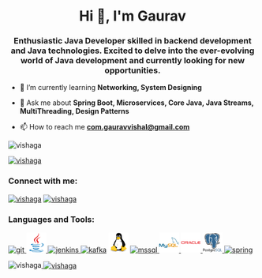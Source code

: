 <h1 align="center">Hi 👋, I'm Gaurav</h1>
<h3 align="center">Enthusiastic Java Developer skilled in backend development and Java technologies. Excited to delve into the ever-evolving world of Java development and currently looking for new opportunities.</h3>

<!--
**vishaga/vishaga** is a ✨ _special_ ✨ repository because its `README.md` (this file) appears on your GitHub profile.

Here are some ideas to get you started:

- 🔭 I’m currently working on ...
- 🌱 I’m currently learning ...
- 👯 I’m looking to collaborate on ...
- 🤔 I’m looking for help with ...
- 💬 Ask me about ...
- 📫 How to reach me: ...
- 😄 Pronouns: ...
- ⚡ Fun fact: ...
-->



- 🌱 I’m currently learning **Networking, System Designing** 

- 💬 Ask me about **Spring Boot, Microservices, Core Java, Java Streams, MultiThreading, Design Patterns**

- 📫 How to reach me **com.gauravvishal@gmail.com**

<p align="left"> <img src="https://komarev.com/ghpvc/?username=vishaga&label=Profile%20views&color=0e75b6&style=flat" alt="vishaga" /> </p>

<p align="left"> <a href="https://github.com/ryo-ma/github-profile-trophy"><img src="https://github-profile-trophy.vercel.app/?username=vishaga" alt="vishaga" /></a> </p>

<h3 align="left">Connect with me:</h3>
<p align="left">
<a href="https://linkedin.com/in/vishaga" target="blank"><img align="center" src="https://raw.githubusercontent.com/rahuldkjain/github-profile-readme-generator/master/src/images/icons/Social/linked-in-alt.svg" alt="vishaga" height="30" width="40" /></a>
  <a href="https://leetcode.com/vishaga/" target="blank"><img align="center" src="https://cdn.iconscout.com/icon/free/png-512/free-leetcode-3521542-2944960.png?f=webp&w=256" alt="vishaga" height="30" width="40" /></a>
<!-- <a href="https://www.codechef.com/users/vishaga" target="blank"><img align="center" src="https://cdn.jsdelivr.net/npm/simple-icons@3.1.0/icons/codechef.svg" alt="vishaga" height="30" width="40" /></a>
<a href="https://www.hackerrank.com/vishaga" target="blank"><img align="center" src="https://raw.githubusercontent.com/vishaga/github-profile-readme-generator/master/src/images/icons/Social/hackerrank.svg" alt="vishaga" height="30" width="40" /></a> -->
</p>

<h3 align="left">Languages and Tools:</h3>
<p align="left"> 
  <a href="https://git-scm.com/" target="_blank" rel="noreferrer"> <img src="https://www.vectorlogo.zone/logos/git-scm/git-scm-icon.svg" alt="git" width="40" height="40"/> </a>
  <a href="https://www.java.com" target="_blank" rel="noreferrer"> <img src="https://raw.githubusercontent.com/devicons/devicon/master/icons/java/java-original.svg" alt="java" width="40" height="40"/> </a>
  <a href="https://www.jenkins.io" target="_blank" rel="noreferrer"> <img src="https://www.vectorlogo.zone/logos/jenkins/jenkins-icon.svg" alt="jenkins" width="40" height="40"/> </a> 
  <a href="https://kafka.apache.org/" target="_blank" rel="noreferrer"> <img src="https://www.vectorlogo.zone/logos/apache_kafka/apache_kafka-icon.svg" alt="kafka" width="40" height="40"/></a>   
  <a href="https://www.linux.org/" target="_blank" rel="noreferrer"> <img src="https://raw.githubusercontent.com/devicons/devicon/master/icons/linux/linux-original.svg" alt="linux" width="40" height="40"/></a> 
  <a href="https://www.microsoft.com/en-us/sql-server" target="_blank" rel="noreferrer"> <img src="https://www.svgrepo.com/show/303229/microsoft-sql-server-logo.svg" alt="mssql" width="40" height="40"/>  </a>
  <a href="https://www.mysql.com/" target="_blank" rel="noreferrer"> <img src="https://raw.githubusercontent.com/devicons/devicon/master/icons/mysql/mysql-original-wordmark.svg" alt="mysql" width="40" height="40"/> 
  <a href="https://www.oracle.com/" target="_blank" rel="noreferrer"> <img src="https://raw.githubusercontent.com/devicons/devicon/master/icons/oracle/oracle-original.svg" alt="oracle" width="40" height="40"/> 
  <a href="https://www.postgresql.org" target="_blank" rel="noreferrer"> <img src="https://raw.githubusercontent.com/devicons/devicon/master/icons/postgresql/postgresql-original-wordmark.svg" alt="postgresql" width="40" height="40"/> 
  <a href="https://spring.io/" target="_blank" rel="noreferrer"> <img src="https://www.vectorlogo.zone/logos/springio/springio-icon.svg" alt="spring" width="40" height="40"/>
</p>
<p><img align="left" src="https://github-readme-stats.vercel.app/api/top-langs?username=vishaga&show_icons=true&locale=en&layout=compact" alt="vishaga" /></p><p>&nbsp;<img align="center" src="https://github-readme-stats.vercel.app/api?username=vishaga&show_icons=true&locale=en" alt="vishaga" /></p>
